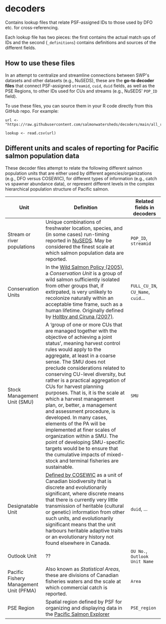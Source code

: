 # decoders
Contains lookup files that relate PSF-assigned IDs to those used by DFO etc. for cross-referencing.

Each lookup file has two pieces: the first contains the actual match ups of IDs and the second (`_definitions`) contains definitions and sources of the different fields. 


## How to use these files

In an attempt to centralize and streamline connections between SWP's datasets and other datasets (e.g., NuSEDS), these are the **go-to decoder files** that connect PSF-assigned `streamid`, `cuid`, `duid` fields, as well as the PSE Regions, to other IDs used for CUs and streams (e.g., NuSEDS' `POP_ID` field).

To use these files, you can source them in your R code directly from this GitHub repo. For example:

```
url <- "https://raw.githubusercontent.com/salmonwatersheds/decoders/main/all_regions_cu_du_smu_decoder.csv"

lookup <- read.csv(url)

```

## Different units and scales of reporting for Pacific salmon population data

These decoder files attempt to relate the following different salmon population units that are either used by different agencies/organizations (e.g., DFO versus COSEWIC), for different types of information (e.g., catch vs spawner abundance data), or represent different levels in the complex hierarchical population structure of Pacific salmon. 

|Unit|Definition|Related fields in decoders|
|---|---|---|
|Stream or river populations|Unique combinations of freshwater location, species, and (in some cases) run-timing reported in [NuSEDS](https://open.canada.ca/data/en/dataset/c48669a3-045b-400d-b730-48aafe8c5ee6). May be considered the finest scale at which salmon population data are reported.|`POP_ID`, `streamid`|
|Conservation Units|In the [Wild Salmon Policy (2005)](https://www.pac.dfo-mpo.gc.ca/fm-gp/salmon-saumon/wsp-pss/index-eng.html), a *Conservation Unit* is a group of wild salmon sufficiently isolated from other groups that, if extirpated, is very unlikely to recolonize naturally within an acceptable time frame, such as a human lifetime. Originally defined by [Holtby and Ciruna (2007)](http://www.dfo-mpo.gc.ca/csas-sccs/publications/resdocs-docrech/2007/2007_070-eng.htm).|`FULL_CU_IN`, `CU_Name`, `cuid`...|
|Stock Management Unit (SMU)|A ‘group of one or more CUs that are managed together with the objective of achieving a joint status’, meaning harvest control rules would apply to the aggregate, at least in a coarse sense. The SMU does not preclude considerations related to conserving CU-level diversity, but rather is a practical aggregation of CUs for harvest planning purposes. That is, it is the scale at which a harvest management plan, or, better, a management and assessment procedure, is developed. In many cases, elements of the PA will be implemented at finer scales of organization within a SMU. The point of developing SMU-specific targets would be to ensure that the cumulative impacts of mixed-stock and terminal fisheries are sustainable.|`SMU`|
|Designatable Unit|[Defined by COSEWIC](https://www.cosewic.ca/index.php/en-ca/reports/preparing-status-reports/guidelines-recognizing-designatable-units.html) as a unit of Canadian biodiversity that is discrete and evolutionarily significant, where discrete means that there is currently very little transmission of heritable (cultural or genetic) information from other such units, and evolutionarily significant means that the unit harbours heritable adaptive traits or an evolutionary history not found elsewhere in Canada.|`duid`, ...|
|Outlook Unit|??|`OU No.`, `Outlook Unit Name`|
|Pacific Fishery Management Unit (PFMA)|Also known as *Statistical Areas*, these are divisions of Canadian fisheries waters and the scale at which commercial catch is reported.|`Area`|
|PSE Region|Spatial region defined by PSF for organizing and displaying data in the [Pacific Salmon Explorer](www.salmonexplorer.ca)|`PSE_region`|

<!---  
# Not a 1:1 for CU-DU
# Each row is a unique combination of CU-DU
# Cases where part of DU is in one CU and part is in another
# Need a flag to specify the relationship between CU-DU
# - is it a 1:1, nested one way or the other, or more complicated
# - this is currently missing (coded 1-4)
# - Brendan asked what the examples of it getting wi
# Connects with SARA project - need for formal CU/DU decoder
# Carrie has her own decoder file
# Talk to Vesta about spatial data and appraoch to defining CUs
# ** Correcting mistakes - do we do this code wise
# Aiming to send CU/DU maps to COSEWIC secreteriat
# 
--->
